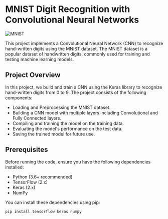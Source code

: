 # MNIST Digit Recognition with Convolutional Neural Networks

![MNIST](https://upload.wikimedia.org/wikipedia/commons/2/27/MnistExamples.png)

This project implements a Convolutional Neural Network (CNN) to recognize hand-written digits using the MNIST dataset. The MNIST dataset is a popular dataset of handwritten digits, commonly used for training and testing machine learning models.

## Project Overview

In this project, we build and train a CNN using the Keras library to recognize hand-written digits from 0 to 9. The project consists of the following components:

- Loading and Preprocessing the MNIST dataset.
- Building a CNN model with multiple layers including Convolutional and Fully Connected layers.
- Compiling and training the model on the training data.
- Evaluating the model's performance on the test data.
- Saving the trained model for future use.

## Prerequisites

Before running the code, ensure you have the following dependencies installed:

- Python (3.6+ recommended)
- TensorFlow (2.x)
- Keras (2.x)
- NumPy

You can install these dependencies using pip:

```bash
pip install tensorflow keras numpy
